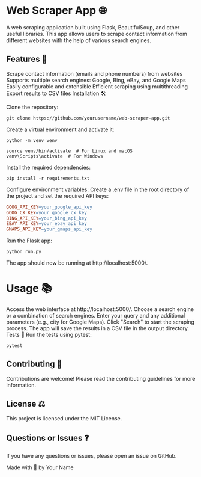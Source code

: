 # Web Scraper App 🌐
A web scraping application built using Flask, BeautifulSoup, and other useful libraries. This app allows users to scrape contact information from different websites with the help of various search engines.

## Features 🔎
Scrape contact information (emails and phone numbers) from websites
Supports multiple search engines: Google, Bing, eBay, and Google Maps
Easily configurable and extensible
Efficient scraping using multithreading
Export results to CSV files
Installation 🛠️

Clone the repository:
```console
git clone https://github.com/yourusername/web-scraper-app.git
```
Create a virtual environment and activate it:
```console
python -m venv venv

source venv/bin/activate  # For Linux and macOS
venv\Scripts\activate  # For Windows
```
Install the required dependencies:
```console
pip install -r requirements.txt
```
Configure environment variables:
Create a .env file in the root directory of the project and set the required API keys:

```makefile
GOOG_API_KEY=your_google_api_key
GOOG_CX_KEY=your_google_cx_key
BING_API_KEY=your_bing_api_key
EBAY_API_KEY=your_ebay_api_key
GMAPS_API_KEY=your_gmaps_api_key
```
Run the Flask app:
```console
python run.py
```
The app should now be running at http://localhost:5000/.

# Usage 📚
Access the web interface at http://localhost:5000/.
Choose a search engine or a combination of search engines.
Enter your query and any additional parameters (e.g., city for Google Maps).
Click "Search" to start the scraping process.
The app will save the results in a CSV file in the output directory.
Tests 🧪
Run the tests using pytest:
```console
pytest
```
## Contributing 🤝
Contributions are welcome! Please read the contributing guidelines for more information.

## License ⚖️
This project is licensed under the MIT License.

## Questions or Issues ❓
If you have any questions or issues, please open an issue on GitHub.

Made with 💙 by Your Name